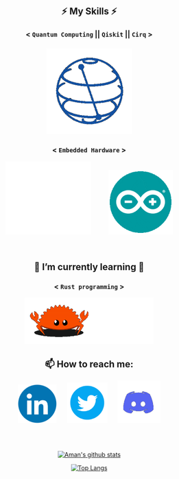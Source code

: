 <h2 align="center">
⚡ My Skills ⚡
</h2>
<h3 align="center">
<b>  < <code>Quantum Computing</code> || <code>Qiskit</code> || <code>Cirq</code> > </b> 
<h3>
<div align ="center">
<img src="https://github.com/aman983/aman983/blob/main/Assets/Qiskit.gif" width = 200>
</div>
<h3 align ="center">
< <code>Embedded Hardware</code> > 
</h3>
<div align ="center">
<img src="https://github.com/aman983/aman983/blob/main/Assets/CPU.gif" width = 200>
&nbsp;&nbsp;&nbsp;&nbsp;&nbsp;&nbsp;&nbsp;&nbsp;
<img src="https://github.com/aman983/aman983/blob/main/Assets/Arduino.gif" width = 150>
</div>

&nbsp;&nbsp;&nbsp;&nbsp;&nbsp;&nbsp;&nbsp;&nbsp;

<h2 align ="center">
🌱 I’m currently learning 🌱 
</h2>
<h3 align ="center">
< <code>Rust programming</code> >
</h3>
<div align ="center">
<img src="https://github.com/aman983/aman983/blob/main/Assets/Rust.gif" width = 300>
</div>

<h2 align ="center">
📫 How to reach me: 
</h2>
<div align ="center">
  <a href="https://linkedin.com/in/Aman-Shaikh-QC"><img src="https://github.com/aman983/aman983/blob/main/Assets/Linkedin.gif" width = 90></a>
  &nbsp;&nbsp;&nbsp;&nbsp;
  <a href="https://twitter.com/Aman81894910"><img src="https://github.com/aman983/aman983/blob/main/Assets/Twitter.gif" width = 95></a>
  &nbsp;&nbsp;&nbsp;&nbsp;
  <a href="https://discordapp.com/users/741610566707052604">
  <img src="https://raw.githubusercontent.com/aman983/aman983/main/Assets/Discord.gif" width = 100></a>
 
 
<br></br>

[![Aman's github stats](https://github-readme-stats.vercel.app/api?username=aman983&count_private=true&show_icons=true&theme=highcontrast&hide_rank=false)](https://github.com/anuraghazra/github-readme-stats)

[![Top Langs](https://github-readme-stats.vercel.app/api/top-langs/?username=aman983)](https://github.com/anuraghazra/github-readme-stats)
</div>
